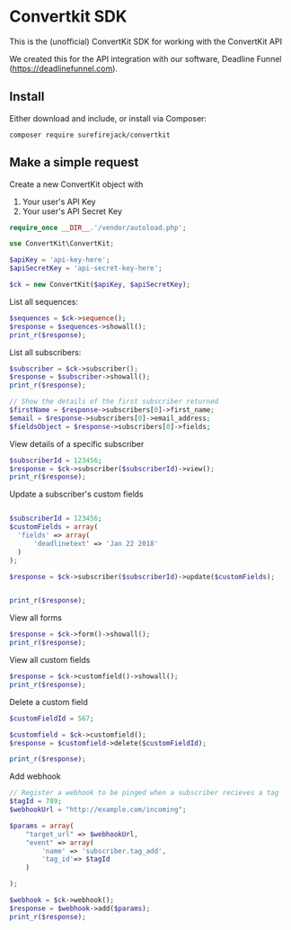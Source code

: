# Convertkit SDK

This is the (unofficial) ConvertKit SDK for working with the ConvertKit API

We created this for the API integration with our software, Deadline Funnel (https://deadlinefunnel.com).

## Install 

Either download and include, or install via Composer:

```
composer require surefirejack/convertkit
```

## Make a simple request

Create a new ConvertKit object with 

1. Your user's API Key
2. Your user's API Secret Key

```php
require_once __DIR__.'/vendor/autoload.php';

use ConvertKit\ConvertKit;

$apiKey = 'api-key-here';
$apiSecretKey = 'api-secret-key-here';

$ck = new ConvertKit($apiKey, $apiSecretKey);

```

List all sequences:

```php
$sequences = $ck->sequence();
$response = $sequences->showall();
print_r($response);
```

List all subscribers:

```php
$subscriber = $ck->subscriber();
$response = $subscriber->showall();
print_r($response);

// Show the details of the first subscriber returned
$firstName = $response->subscribers[0]->first_name;
$email = $response->subscribers[0]->email_address;
$fieldsObject = $response->subscribers[0]->fields;
```

View details of a specific subscriber

```php
$subscriberId = 123456;
$response = $ck->subscriber($subscriberId)->view();
print_r($response);
```

Update a subscriber's custom fields

```php

$subscriberId = 123456;
$customFields = array(
  'fields' => array(
      'deadlinetext' => 'Jan 22 2018'
  )
);

$response = $ck->subscriber($subscriberId)->update($customFields);


print_r($response);
```

View all forms

```php
$response = $ck->form()->showall();
print_r($response);
```

View all custom fields

```php
$response = $ck->customfield()->showall();
print_r($response);

```

Delete a custom field

```php
$customFieldId = 567;

$customfield = $ck->customfield();
$response = $customfield->delete($customFieldId);

print_r($response);
```

Add webhook

```php
// Register a webhook to be pinged when a subscriber recieves a tag
$tagId = 789;
$webhookUrl = "http://example.com/incoming";

$params = array(
    "target_url" => $webhookUrl,
    "event" => array(
        'name' => 'subscriber.tag_add',
        'tag_id'=> $tagId
    )

);

$webhook = $ck->webhook();
$response = $webhook->add($params);
print_r($response);

```


